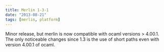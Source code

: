 ```yaml
---
title: Merlin 1-3-1
date: "2013-08-21"
tags: [merlin, platform]
---
```


Minor release, but merlin is now compatible with ocaml versions > 4.00.1.
The only noticeable changes since 1.3 is the use of short paths even with
version 4.00.1 of ocaml.
